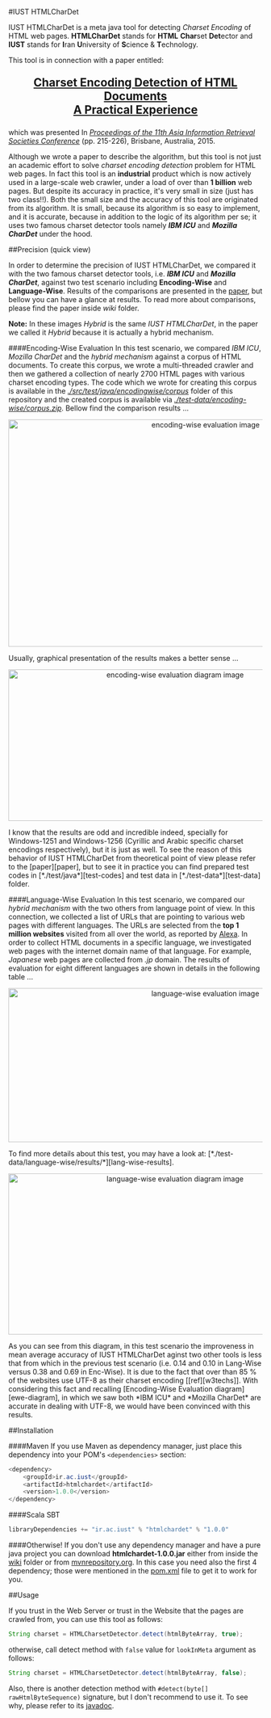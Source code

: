 #IUST HTMLCharDet

IUST HTMLCharDet is a meta java tool for detecting *Charset Encoding* of HTML web pages. **HTMLCharDet** stands for **HTML** **Char**set **Det**ector and **IUST** stands for **I**ran **U**niversity of **S**cience & **T**echnology.

This tool is in connection with a paper entitled:  
<a href="http://link.springer.com/chapter/10.1007/978-3-319-28940-3_17"><p align=center style="font-size:160%;">
 <b>Charset Encoding Detection of HTML Documents</b></br>
 <b>A Practical Experience</b></br>
</p></a>

which was presented In *[Proceedings of the 11th Asia Information Retrieval Societies Conference][1]* (pp. 215-226), Brisbane, Australia, 2015.

Although we wrote a paper to describe the algorithm, but this tool is not just an academic effort to solve *charset encoding detection* problem for HTML web pages. In fact this tool is an **industrial** product which is now actively used in a large-scale web crawler, under a load of over than **1 billion** web pages. But despite its accuracy in practice, it's very small in size (just has two class!!). Both the small size and the accuracy of this tool are originated from its algorithm. It is small, because its algorithm is so easy to implement, and it is accurate, because in addition to the logic of its algorithm per se; it uses two famous charset detector tools namely _**IBM ICU**_ and _**Mozilla CharDet**_ under the hood.

##Precision (quick view)

In order to determine the precision of IUST HTMLCharDet, we compared it with the two famous charset detector tools, i.e. _**IBM ICU**_ and _**Mozilla CharDet**_, against two test scenario including **Encoding-Wise** and **Language-Wise**. Results of the comparisons are presented in the [paper][paper], but bellow you can have a glance at results. To read more about comparisons, please find the paper inside *wiki* folder.

**Note:** In these images *Hybrid* is the same *IUST HTMLCharDet*, in the paper we called it *Hybrid* because it is actually a hybrid mechanism.

####Encoding-Wise Evaluation
In this test scenario, we compared *IBM ICU*, *Mozilla CharDet* and the *hybrid mechanism* against a corpus of HTML documents. To create this corpus, we wrote a multi-threaded crawler and then we gathered a collection of nearly 2700 HTML pages with various charset encoding types. The code which we wrote for creating this corpus is available in the [*./src/test/java/encodingwise/corpus*][corpus-code] folder of this repository and the created corpus is available via [*./test-data/encoding-wise/corpus.zip*][corpus-data]. Bellow find the comparison results ...

<p align=center>
<img src="https://cloud.githubusercontent.com/assets/14090324/12007482/e31a7330-ac1b-11e5-976b-2d45beb64939.jpg" alt="encoding-wise evaluation image" height="450" width="766">
</img>
</p>
Usually, graphical presentation of the results makes a better sense ...

<p align=center>
<img src="https://cloud.githubusercontent.com/assets/14090324/12007849/cc8f46ca-ac2c-11e5-9600-dd3cd3a39ac1.jpg" alt="encoding-wise evaluation diagram image" height="300" width="645">
</img>
</p>
I know that the results are odd and incredible indeed, specially for Windows-1251 and Windows-1256 (Cyrillic and Arabic specific charset encodings respectively), but it is just as well. To see the reason of this behavior of IUST HTMLCharDet from theoretical point of view please refer to the [paper][paper], but to see it in practice you can find prepared test codes in [*./test/java*][test-codes] and test data in [*./test-data*][test-data] folder.

####Language-Wise Evaluation
In this test scenario, we compared our *hybrid mechanism* with the two others from language point of view. In this connection, we collected a list of URLs that are pointing to various web pages with different languages. The URLs are selected from the **top 1 million websites** visited from all over the world, as reported by [Alexa][Alexa]. In order to collect HTML documents in a specific language, we investigated web pages with the internet domain name of that language. For example, *Japanese* web pages are collected from *.jp* domain. The results of evaluation for eight different languages are shown in details in the following table ...

<p align=center>
<img src="https://cloud.githubusercontent.com/assets/14090324/12007456/6d706dfc-ac1a-11e5-8ec3-1d999820f4a4.jpg" alt="language-wise evaluation image" height="305" width="765">
</img>
</p>
To find more details about this test, you may have a look at: [*./test-data/language-wise/results/*][lang-wise-results]. 

<p align=center>
<img src="https://cloud.githubusercontent.com/assets/14090324/12007852/db79aaf4-ac2c-11e5-883a-006de77d3222.jpg" alt="language-wise evaluation diagram image" height="319" width="645">
</img>
</p>
As you can see from this diagram, in this test scenario the improveness in mean average accuracy of IUST HTMLCharDet aginst two other tools is less that from which in the previous test scenario (i.e. 0.14 and 0.10 in Lang-Wise versus 0.38 and 0.69 in Enc-Wise). It is due to the fact that over than 85 % of the websites use UTF-8 as their charset encoding [[ref][w3techs]]. With considering this fact and recalling [Encoding-Wise Evaluation diagram][ewe-diagram], in which we saw both *IBM ICU* and *Mozilla CharDet* are accurate in dealing with UTF-8, we would have been convinced with this results.

##Installation
 
####Maven
If you use Maven as dependency manager, just place this dependency into your POM's `<dependencies>` section:
```java
<dependency>
    <groupId>ir.ac.iust</groupId>
    <artifactId>htmlchardet</artifactId>
    <version>1.0.0</version>
</dependency>
````
####Scala SBT
````scala
libraryDependencies += "ir.ac.iust" % "htmlchardet" % "1.0.0"
````
####Otherwise!
If you don't use any dependency manager and have a pure java project you can download **htmlchardet-1.0.0.jar** either from inside the [wiki][wiki] folder or from [mvnrepository.org][mvnrepo]. In this case you need also the first 4 dependency; those were mentioned in the [pom.xml][pom] file to get it to work for you.

##Usage

If you trust in the Web Server or trust in the Website that the pages are crawled from, you can use this tool as follows:
```java
String charset = HTMLCharsetDetector.detect(htmlByteArray, true);
```
otherwise, call detect method with `false` value for `lookInMeta` argument as follows:
```java
String charset = HTMLCharsetDetector.detect(htmlByteArray, false);
```
Also, there is another detection method with `#detect(byte[] rawHtmlByteSequence)` signature, but I don't recommend to use it. To see why, please refer to its [javadoc][javadoc].

[1]: http://airs-conference.org/2015/program.html
[paper]: https://github.com/shabanali-faghani/IUST-HTMLCharDet/tree/master/wiki/Charset-Encoding-Detection-of-HTML-Documents.pdf
[corpus-code]: https://github.com/shabanali-faghani/IUST-HTMLCharDet/tree/master/src/test/java/encodingwise/corpus
[corpus-data]: https://github.com/shabanali-faghani/IUST-HTMLCharDet/tree/master/test-data/encoding-wise/corpus.zip
[test-codes]: https://github.com/shabanali-faghani/IUST-HTMLCharDet/tree/master/src/test/java
[test-data]: https://github.com/shabanali-faghani/IUST-HTMLCharDet/tree/master/test-data
[Alexa]: www.alexa.com
[lang-wise-results]: https://github.com/shabanali-faghani/IUST-HTMLCharDet/tree/master/test-data/language-wise/results
[w3techs]: http://w3techs.com/technologies/history_overview/character_encoding
[pom]: https://github.com/shabanali-faghani/IUST-HTMLCharDet/blob/master/pom.xml
[ewe-diagram]: https://cloud.githubusercontent.com/assets/14090324/12007849/cc8f46ca-ac2c-11e5-9600-dd3cd3a39ac1.jpg
[mvnrepo]: http://mvnrepository.org/artifact/ir.ac.iust/htmlchardet/1.0.0
[wiki]: https://github.com/shabanali-faghani/IUST-HTMLCharDet/tree/master/wiki
[javadoc]: https://github.com/shabanali-faghani/IUST-HTMLCharDet/blob/master/src/main/java/ir/ac/iust/htmlchardet/HTMLCharsetDetector.java#L146
